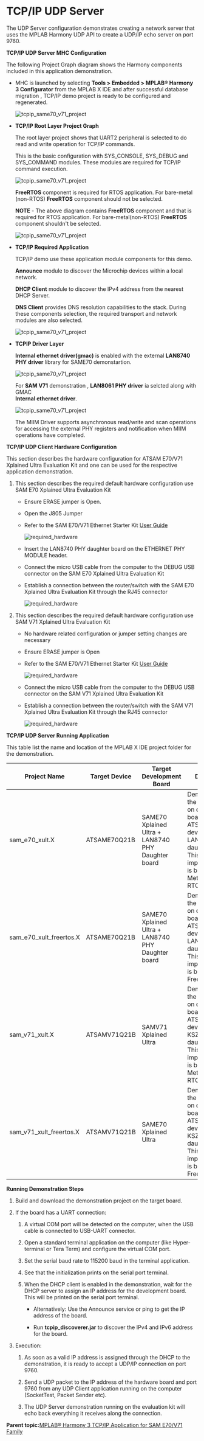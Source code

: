 # TCP/IP UDP Server

The UDP Server configuration demonstrates creating a network server that uses the MPLAB Harmony UDP API to create a UDP/IP echo server on port 9760.

**TCP/IP UDP Server MHC Configuration**

The following Project Graph diagram shows the Harmony components included in this application demonstration.

-   MHC is launched by selecting **Tools \> Embedded \> MPLAB® Harmony 3 Configurator** from the MPLAB X IDE and after successful database migration , TCP/IP demo project is ready to be configured and regenerated.

    ![tcpip_same70_v71_project](GUID-C92C7C5E-B6C4-44C7-8CC3-4A3E76484D21-low.png)

-   **TCP/IP Root Layer Project Graph**

    The root layer project shows that UART2 peripheral is selected to do read and write operation for TCP/IP commands.

    This is the basic configuration with SYS\_CONSOLE, SYS\_DEBUG and SYS\_COMMAND modules. These modules are required for TCP/IP command execution.

    ![tcpip_same70_v71_project](GUID-ECCB303C-5096-4F8B-B21A-66FFFE991BFD-low.png)

    **FreeRTOS** component is required for RTOS application. For bare-metal \(non-RTOS\) **FreeRTOS** component should not be selected.

    **NOTE** - The above diagram contains **FreeRTOS** component and that is required for RTOS application. For bare-metal\(non-RTOS\) **FreeRTOS** component shouldn't be selected.

    ![tcpip_same70_v71_project](GUID-2B48C2D8-03D6-4BA9-B8DF-057F1A3B74C1-low.png)

-   **TCP/IP Required Application**

    TCP/IP demo use these application module components for this demo.

    **Announce** module to discover the Microchip devices within a local network.

    **DHCP Client** module to discover the IPv4 address from the nearest DHCP Server.

    **DNS Client** provides DNS resolution capabilities to the stack. During these components selection, the required transport and network modules are also selected.

    ![tcpip_same70_v71_project](GUID-62637283-EFD0-4921-B5DD-4C8B573E71FE-low.png)

-   **TCPIP Driver Layer**

    **Internal ethernet driver\(gmac\)** is enabled with the external **LAN8740 PHY driver** library for SAME70 demonstartion.

    ![tcpip_same70_v71_project](GUID-48399DC2-EE8A-44B7-A8EF-411D75C8A3D2-low.png)

    For **SAM V71** demonstration , **LAN8061 PHY driver** ia selcted along with GMAC<br />**Internal ethernet driver**.

    ![tcpip_same70_v71_project](GUID-A9A5B923-0152-4FED-83C4-B21E2268B15F-low.png)

    The MIIM Driver supports asynchronous read/write and scan operations for accessing the external PHY registers and notification when MIIM operations have completed.


**TCP/IP UDP Client Hardware Configuration**

This section describes the hardware configuration for ATSAM E70/V71 Xplained Ultra Evaluation Kit and one can be used for the respective application demonstration.

1.  This section describes the required default hardware configuration use SAM E70 Xplained Ultra Evaluation Kit

    -   Ensure ERASE jumper is Open.

    -   Open the J805 Jumper

    -   Refer to the SAM E70/V71 Ethernet Starter Kit [User Guide](http://ww1.microchip.com/downloads/en/DeviceDoc/SAME70_Xplained_Ultra_Evaluation_User's%20Guide_DS70005389B.pdf)

        ![required_hardware](GUID-224B1E69-E08E-4BFF-8AFF-5FFFEB5313AC-low.png)

    -   Insert the LAN8740 PHY daughter board on the ETHERNET PHY MODULE header.

    -   Connect the micro USB cable from the computer to the DEBUG USB connector on the SAM E70 Xplained Ultra Evaluation Kit

    -   Establish a connection between the router/switch with the SAM E70 Xplained Ultra Evaluation Kit through the RJ45 connector

        ![required_hardware](GUID-E2774052-6F1A-4E61-9171-CA59A3003A8F-low.png)

2.  This section describes the required default hardware configuration use SAM V71 Xplained Ultra Evaluation Kit

    -   No hardware related configuration or jumper setting changes are necessary

    -   Ensure ERASE jumper is Open

    -   Refer to the SAM E70/V71 Ethernet Starter Kit [User Guide](http://ww1.microchip.com/downloads/en/DeviceDoc/Atmel-42408-SAMV71-Xplained-Ultra_User-Guide.pdf)

        ![required_hardware](GUID-876C08BC-3626-40D3-909D-569AAA9BE60A-low.png)

    -   Connect the micro USB cable from the computer to the DEBUG USB connector on the SAM V71 Xplained Ultra Evaluation Kit

    -   Establish a connection between the router/switch with the SAM V71 Xplained Ultra Evaluation Kit through the RJ45 connector

        ![required_hardware](GUID-886153FC-A621-4C06-803D-6094B48B6132-low.png)


**TCP/IP UDP Server Running Application**

This table list the name and location of the MPLAB X IDE project folder for the demonstration.

|Project Name|Target Device|Target Development Board|Description|
|------------|-------------|------------------------|-----------|
|sam\_e70\_xult.X|ATSAME70Q21B|SAME70 Xplained Ultra + LAN8740 PHY Daughter board|Demonstrates the UDP Server on development board with ATSAME70Q21B device and LAN8740 PHY daughter board. This implementation is based on Bare Metal \( non-RTOS\).|
|sam\_e70\_xult\_freertos.X|ATSAME70Q21B|SAME70 Xplained Ultra + LAN8740 PHY Daughter board|Demonstrates the UDP Server on development board with ATSAME70Q21B device and LAN8740 PHY daughter board. This implementation is based on Freertos.|
|sam\_v71\_xult.X|ATSAMV71Q21B|SAMV71 Xplained Ultra|Demonstrates the UDP Server on development board with ATSAMV71Q21B device and KSZ8061 PHY daughter board. This implementation is based on Bare Metal \(non-RTOS\).|
|sam\_v71\_xult\_freertos.X|ATSAMV71Q21B|SAME70 Xplained Ultra|Demonstrates the UDP Server on development board with ATSAMV71Q21B device and KSZ8061 PHY daughter board. This implementation is based on Freertos.|

**Running Demonstration Steps**

1.  Build and download the demonstration project on the target board.

2.  If the board has a UART connection:

    1.  A virtual COM port will be detected on the computer, when the USB cable is connected to USB-UART connector.

    2.  Open a standard terminal application on the computer \(like Hyper-terminal or Tera Term\) and configure the virtual COM port.

    3.  Set the serial baud rate to 115200 baud in the terminal application.

    4.  See that the initialization prints on the serial port terminal.

    5.  When the DHCP client is enabled in the demonstration, wait for the DHCP server to assign an IP address for the development board. This will be printed on the serial port terminal.

        -   Alternatively: Use the Announce service or ping to get the IP address of the board.

        -   Run **tcpip\_discoverer.jar** to discover the IPv4 and IPv6 address for the board.

3.  Execution:

    1.  As soon as a valid IP address is assigned through the DHCP to the demonstration, it is ready to accept a UDP/IP connection on port 9760.

    2.  Send a UDP packet to the IP address of the hardware board and port 9760 from any UDP Client application running on the computer \(SocketTest, Packet Sender etc\).

    3.  The UDP Server demonstration running on the evaluation kit will echo back everything it receives along the connection.


**Parent topic:**[MPLAB® Harmony 3 TCP/IP Application for SAM E70/V71 Family](GUID-1B418433-257B-421A-B251-3443D46108F8.md)

